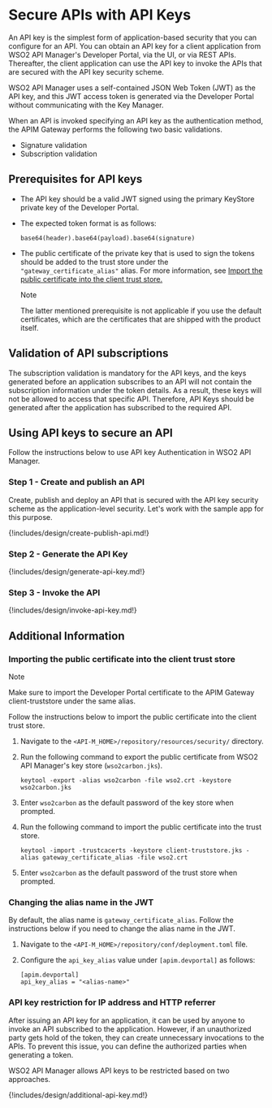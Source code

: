 # Secure APIs with API Keys

An API key is the simplest form of application-based security that you can configure for an API. You can obtain an API key for a client application from WSO2 API Manager's Developer Portal, via the UI, or via REST APIs. Thereafter, the client application can use the API key to invoke the APIs that are secured with the API key security scheme.

WSO2 API Manager uses a self-contained JSON Web Token (JWT) as the API key, and this JWT access token is generated via the Developer Portal without communicating with the Key Manager.

When an API is invoked specifying an API key as the authentication method, the APIM Gateway performs the following two basic validations.

- Signature validation
- Subscription validation

## Prerequisites for API keys

- The API key should be a valid JWT signed using the primary KeyStore private key of the Developer Portal. 

- The expected token format is as follows:

     `base64(header).base64(payload).base64(signature)`

- The public certificate of the private key that is used to sign the tokens should be added to the trust store under the `"gateway_certificate_alias"` alias. For more information, see [Import the public certificate into the client trust store.](#import) 

     <html>
      <div class="admonition note">
      <p class="admonition-title">Note</p>
      <p>The latter mentioned prerequisite is not applicable if you use the default certificates, which are the certificates that are shipped with the product itself. </p>
      </div> 
     </html>

## Validation of API subscriptions

The subscription validation is mandatory for the API keys, and the keys generated before an application subscribes to an API will not contain the subscription information under the token details. As a result, these keys will not be allowed to access that specific API. Therefore, API Keys should be generated after the application has subscribed to the required API.

## Using API keys to secure an API

Follow the instructions below to use API key Authentication in WSO2 API Manager.

### Step 1 - Create and publish an API

Create, publish and deploy an API that is secured with the API key security scheme as the application-level security. Let's work with the sample app for this purpose.

{!includes/design/create-publish-api.md!}

### Step 2 - Generate the API Key

{!includes/design/generate-api-key.md!}

### Step 3 - Invoke the API

{!includes/design/invoke-api-key.md!}

## Additional Information
<a name="import"></a>

### Importing the public certificate into the client trust store

<html>
<div class="admonition note">
<p class="admonition-title">Note</p>
<p>Make sure to import the Developer Portal certificate to the APIM Gateway client-truststore under the same alias. </p>
</div> 
</html>
     
Follow the instructions below to import the public certificate into the client trust store.

1. Navigate to the `<API-M_HOME>/repository/resources/security/` directory.

2. Run the following command to export the public certificate from WSO2 API Manager's key store (`wso2carbon.jks`). 

    `keytool -export -alias wso2carbon -file wso2.crt -keystore wso2carbon.jks`

3. Enter `wso2carbon` as the default password of the key store when prompted.

4. Run the following command to import the public certificate into the trust store. 

     ```
     keytool -import -trustcacerts -keystore client-truststore.jks -alias gateway_certificate_alias -file wso2.crt
     ```

5. Enter `wso2carbon` as the default password of the trust store when prompted.

<a name="alias"></a>

### Changing the alias name in the JWT

By default, the alias name is `gateway_certificate_alias`. Follow the instructions below if you need to change the alias name in the JWT.

1. Navigate to the `<API-M_HOME>/repository/conf/deployment.toml` file.

2. Configure the `api_key_alias` value under `[apim.devportal]` as follows:

     ```
     [apim.devportal]
     api_key_alias = "<alias-name>"
     ```

### API key restriction for IP address and HTTP referrer

After issuing an API key for an application, it can be used by anyone to invoke an API subscribed to the application. However, if an unauthorized party gets hold of the token, they can create unnecessary invocations to the APIs. To prevent this issue, you can define the authorized parties when generating a token. 

WSO2 API Manager allows API keys to be restricted based on two approaches.

{!includes/design/additional-api-key.md!}

